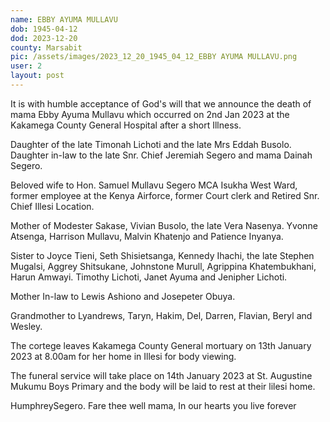 ```yaml
---
name: EBBY AYUMA MULLAVU
dob: 1945-04-12
dod: 2023-12-20
county: Marsabit
pic: /assets/images/2023_12_20_1945_04_12_EBBY AYUMA MULLAVU.png
user: 2
layout: post
---
```


It is with humble acceptance of God's will that we announce the death of mama Ebby Ayuma Mullavu which occurred on 2nd Jan 2023 at the Kakamega County General Hospital after a short Illness.

Daughter of the late Timonah Lichoti and the late Mrs Eddah Busolo. Daughter in-law to the late Snr. Chief Jeremiah Segero and mama Dainah Segero. 

Beloved wife to Hon. Samuel Mullavu Segero MCA Isukha West Ward, former employee at the Kenya Airforce, former Court clerk and Retired Snr. Chief Illesi Location. 

Mother of Modester Sakase, Vivian Busolo, the late Vera Nasenya. Yvonne Atsenga, Harrison Mullavu, Malvin Khatenjo and Patience Inyanya. 

Sister to Joyce Tieni, Seth Shisietsanga, Kennedy Ihachi, the late Stephen Mugalsi, Aggrey Shitsukane, Johnstone Murull, Agrippina Khatembukhani, Harun Amwayi. Timothy Lichoti, Janet Ayuma and Jenipher Lichoti. 

Mother In-law to Lewis Ashiono and Josepeter Obuya. 

Grandmother to Lyandrews, Taryn, Hakim, Del, Darren, Flavian, Beryl and Wesley. 

The cortege leaves Kakamega County General mortuary on 13th January 2023 at 8.00am for her home in Illesi for body viewing. 

The funeral service will take place on 14th January 2023 at St. Augustine Mukumu Boys Primary and the body will be laid to rest at their lilesi home.

HumphreySegero.
Fare thee well mama, In our hearts you live forever

